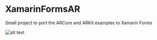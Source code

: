 # XamarinFormsAR
Small project to port the ARCore and ARKit examples to Xamarin Forms

![alt text](https://image.ibb.co/gV4fLy/Screenshot_2018_06_01_15_52_03_252_com_companyname_Xamarin_Forms_AR.png)
